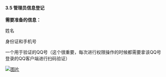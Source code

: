 #### 3.5 管理员信息登记

**需要准备的信息：**

姓名

身份证和手机号

一个用于验证的QQ号（这个很重要，每次进行权限操作的时候都需要拿该QQ号登录的QQ客户端进行扫码验证）

[![图片](http://qrs.gameseed.cn/shareyou/doc/pro/6feb8257-d0e5-4d27-a43d-ca0de967ecf9.039.jpeg "图片")](http://qrs.gameseed.cn/shareyou/doc/pro/6feb8257-d0e5-4d27-a43d-ca0de967ecf9.039.jpeg)